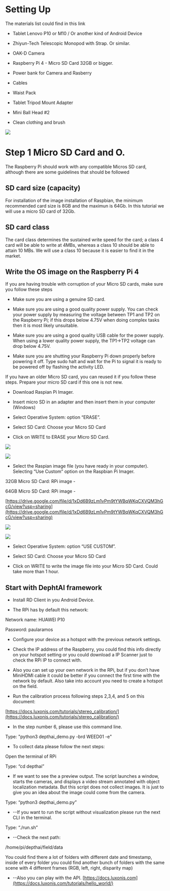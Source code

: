 # Setting Up

  

The materials list could find in this link

- Tablet Lenovo P10 or M10 / Or another kind of Android Device

- Zhiyun-Tech Telescopic Monopod with Strap. Or similar.

- OAK-D Camera

- Raspberry Pi 4 - Micro SD Card 32GB or bigger.

- Power bank for Camera and Rasberry

- Cables

- Waist Pack

- Tablet Tripod Mount Adapter

- Mini Ball Head #2

- Clean clothing and brush

  

![](https://lh3.googleusercontent.com/sF-2OULf9_fVqfnhT60NtGQupxlni_X0wCSQymPrIxGs5EMFYLj20xkRtd7kBphPj7H2AS64hQ3gagAIL8-LUq4QzZK9_1gXmyLWtwpiMVC97tbsM1OhpW1orWo7-GKVhyvuSX7o)

  

# Step 1 Micro SD Card and O.

  

The Raspberry Pi should work with any compatible Micros SD card, although there are some guidelines that should be followed

  

## SD card size (capacity)

  

For installation of the image installation of Raspbian, the minimum recommended card size is 8GB and the maximun is 64Gb. In this tutorial we will use a micro SD card of 32Gb.

  

## SD card class

  

The card class determines the sustained write speed for the card; a class 4 card will be able to write at 4MBs, whereas a class 10 should be able to attain 10 MBs. We will use a class 10 because it is easier to find it in the market.

  

## Write the OS image on the Raspberry Pi 4

  

If you are having trouble with corruption of your Micro SD cards, make sure you follow these steps

  

- Make sure you are using a genuine SD card.

- Make sure you are using a good quality power supply. You can check your power supply by measuring the voltage between TP1 and TP2 on the Raspberry Pi; if this drops below 4.75V when doing complex tasks then it is most likely unsuitable.

- Make sure you are using a good quality USB cable for the power supply. When using a lower quality power supply, the TP1-&gt;TP2 voltage can drop below 4.75V.

- Make sure you are shutting your Raspberry Pi down properly before powering it off. Type sudo halt and wait for the Pi to signal it is ready to be powered off by flashing the activity LED.

  

If you have an older Micro SD card, you can reused it if you follow these steps. Prepare your micro SD card if this one is not new.

  

- Download Raspian Pi Imager.

- Insert micro SD in an adapter and then insert them in your computer (Windows)

- Select Operative System: option “ERASE”.

- Select SD Card: Choose your Micro SD Card

- Click on WRITE to ERASE your Micro SD Card.

  

![](https://lh6.googleusercontent.com/FM2F5eYAUuHJJ_4z6-XqkprHXcsD6DNPKPgac5zNgESF8kC3a-qz_gelQb8o0i_qQQIRTlqZuJ854s9YsJ8yhve8YaZiVcfpGIWlawTFy71ca9ieZoLvHgFV_1gTL3kLeabRV_rX)
 
  

![](https://lh4.googleusercontent.com/EjF5gxjpdhafIYDFGBVkSBFHuqnUmuT0A09c_QA6Zk6JrnVOXwxcUcB2fjwvYfzYHhQS2EH4IBBrR9cN1Bwl8-mwMBVtz3_hKFmvVaRWO3q-EakqxXfZTd9ohbmfD_7BfOL6nifp)
  

- Select the Raspian image file (you have ready in your computer). Selecting “Use Custom” option on the Raspbian Pi Imager.

32GB Micro SD Card: RPi image - 


64GB Micro SD Card: RPi image -

[https://drive.google.com/file/d/1xDd6B9zLm1vPm9tYWBqWKqCXVQM3hGcG/view?usp=sharing](https://drive.google.com/file/d/1xDd6B9zLm1vPm9tYWBqWKqCXVQM3hGcG/view?usp=sharing)
  
  

![](https://lh6.googleusercontent.com/FM2F5eYAUuHJJ_4z6-XqkprHXcsD6DNPKPgac5zNgESF8kC3a-qz_gelQb8o0i_qQQIRTlqZuJ854s9YsJ8yhve8YaZiVcfpGIWlawTFy71ca9ieZoLvHgFV_1gTL3kLeabRV_rX)

  

![](https://lh4.googleusercontent.com/P_mNtRbN103GnX4DdrS-W2hSutZT7LPVqwfVYX5z0Y2xnFYvA2H64LznE1GUYvAVRiI9UWHHA8ipbvkOzlr9OVq1PRpMOEVfbeXROx5sF2wfOouUZQoyjjB5LYES0c-DLwSz5iRm)

  

- Select Operative System: option “USE CUSTOM”.

- Select SD Card: Choose your Micro SD Card

- Click on WRITE to write the image file into your Micro SD Card. Could take more than 1 hour.

  

## Start with DephtAI framework

  

- Install RD Client in you Android Device.

- The RPi has by default this network:

Network name: HUAWEI P10

Password: paularamos

- Configure your device as a hotspot with the previous network settings.

- Check the IP address of the Raspberry, you could find this info directly on your hotspot setting or you could download a IP Scanner just to check the RPi IP to connect with.

- Also you can set up your own network in the RPi, but if you don’t have MiniHDMI cable it could be better if you connect the first time with the network by default. Also take into account you need to create a hotspot on the field.

 - Run the calibration process following steps 2,3,4, and 5 on this document:

[https://docs.luxonis.com/tutorials/stereo_calibration/](https://docs.luxonis.com/tutorials/stereo_calibration/)

- In the step number 6, please use this command line.

Type: "python3 depthai_demo.py -brd WEED01 -e"

- To collect data please follow the next steps:

Open the terminal of RPi

Type: “cd depthai”

- If we want to see the a preview output. The script launches a window, starts the cameras, and displays a video stream annotated with object localization metadata. But this script does not collect images. It is just to give you an idea about the image could come from the camera.

Type: “python3 depthai_demo.py”

- --If you want to run the script without visualization please run the next CLI in the terminal.

Type: “./run.sh”

- --Check the next path:

/home/pi/depthai/field/data

You could find there a lot of folders with different date and timestamp, inside of every folder you could find another bunch of folders with the same scene with 4 different frames (RGB, left, right, disparity map)

- --Also you can play with the API. [https://docs.luxonis.com](https://docs.luxonis.com/tutorials/hello_world/)
